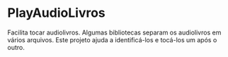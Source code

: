 # PlayAudioLivros

Facilita tocar audiolivros.
Algumas bibliotecas separam os audiolivros em vários arquivos. Este projeto ajuda a identificá-los e tocá-los um após o outro.
